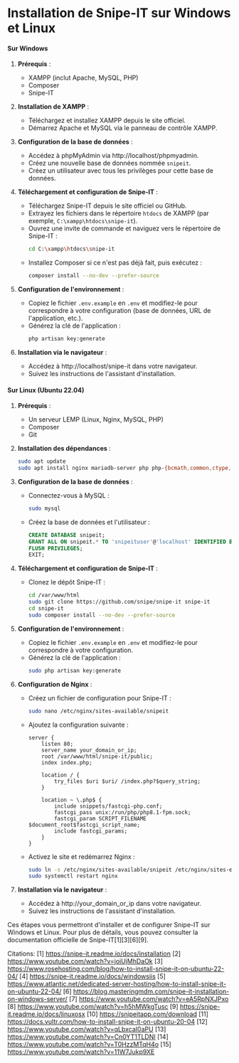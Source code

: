 
# Installation de Snipe-IT sur Windows et Linux

#### **Sur Windows**

1. **Prérequis** :
   - XAMPP (inclut Apache, MySQL, PHP)
   - Composer
   - Snipe-IT

2. **Installation de XAMPP** :
   - Téléchargez et installez XAMPP depuis le site officiel.
   - Démarrez Apache et MySQL via le panneau de contrôle XAMPP.

3. **Configuration de la base de données** :
   - Accédez à phpMyAdmin via http://localhost/phpmyadmin.
   - Créez une nouvelle base de données nommée `snipeit`.
   - Créez un utilisateur avec tous les privilèges pour cette base de données.

4. **Téléchargement et configuration de Snipe-IT** :
   - Téléchargez Snipe-IT depuis le site officiel ou GitHub.
   - Extrayez les fichiers dans le répertoire `htdocs` de XAMPP (par exemple, `C:\xampp\htdocs\snipe-it`).
   - Ouvrez une invite de commande et naviguez vers le répertoire de Snipe-IT :
     ```bash
     cd C:\xampp\htdocs\snipe-it
     ```
   - Installez Composer si ce n'est pas déjà fait, puis exécutez :
     ```bash
     composer install --no-dev --prefer-source
     ```

5. **Configuration de l'environnement** :
   - Copiez le fichier `.env.example` en `.env` et modifiez-le pour correspondre à votre configuration (base de données, URL de l'application, etc.).
   - Générez la clé de l'application :
     ```bash
     php artisan key:generate
     ```

6. **Installation via le navigateur** :
   - Accédez à http://localhost/snipe-it dans votre navigateur.
   - Suivez les instructions de l'assistant d'installation.

#### **Sur Linux (Ubuntu 22.04)**

1. **Prérequis** :
   - Un serveur LEMP (Linux, Nginx, MySQL, PHP)
   - Composer
   - Git

2. **Installation des dépendances** :
   ```bash
   sudo apt update
   sudo apt install nginx mariadb-server php php-{bcmath,common,ctype,curl,fileinfo,fpm,gd,iconv,intl,mbstring,mysql,soap,xml,xsl,zip} git composer
   ```

3. **Configuration de la base de données** :
   - Connectez-vous à MySQL :
     ```bash
     sudo mysql
     ```
   - Créez la base de données et l'utilisateur :
     ```sql
     CREATE DATABASE snipeit;
     GRANT ALL ON snipeit.* TO 'snipeituser'@'localhost' IDENTIFIED BY 'password';
     FLUSH PRIVILEGES;
     EXIT;
     ```

4. **Téléchargement et configuration de Snipe-IT** :
   - Clonez le dépôt Snipe-IT :
     ```bash
     cd /var/www/html
     sudo git clone https://github.com/snipe/snipe-it snipe-it
     cd snipe-it
     sudo composer install --no-dev --prefer-source
     ```

5. **Configuration de l'environnement** :
   - Copiez le fichier `.env.example` en `.env` et modifiez-le pour correspondre à votre configuration.
   - Générez la clé de l'application :
     ```bash
     sudo php artisan key:generate
     ```

6. **Configuration de Nginx** :
   - Créez un fichier de configuration pour Snipe-IT :
     ```bash
     sudo nano /etc/nginx/sites-available/snipeit
     ```
   - Ajoutez la configuration suivante :
     ```nginx
     server {
         listen 80;
         server_name your_domain_or_ip;
         root /var/www/html/snipe-it/public;
         index index.php;

         location / {
             try_files $uri $uri/ /index.php?$query_string;
         }

         location ~ \.php$ {
             include snippets/fastcgi-php.conf;
             fastcgi_pass unix:/run/php/php8.1-fpm.sock;
             fastcgi_param SCRIPT_FILENAME $document_root$fastcgi_script_name;
             include fastcgi_params;
         }
     }
     ```
   - Activez le site et redémarrez Nginx :
     ```bash
     sudo ln -s /etc/nginx/sites-available/snipeit /etc/nginx/sites-enabled/
     sudo systemctl restart nginx
     ```

7. **Installation via le navigateur** :
   - Accédez à http://your_domain_or_ip dans votre navigateur.
   - Suivez les instructions de l'assistant d'installation.

Ces étapes vous permettront d'installer et de configurer Snipe-IT sur Windows et Linux. Pour plus de détails, vous pouvez consulter la documentation officielle de Snipe-IT[1][3][6][9].

Citations:
[1] https://snipe-it.readme.io/docs/installation
[2] https://www.youtube.com/watch?v=joiUjMhDaOk
[3] https://www.rosehosting.com/blog/how-to-install-snipe-it-on-ubuntu-22-04/
[4] https://snipe-it.readme.io/docs/windowsiis
[5] https://www.atlantic.net/dedicated-server-hosting/how-to-install-snipe-it-on-ubuntu-22-04/
[6] https://blog.masteringmdm.com/snipe-it-installation-on-windows-server/
[7] https://www.youtube.com/watch?v=eA5RpNXJPxo
[8] https://www.youtube.com/watch?v=h5hMWkgTusc
[9] https://snipe-it.readme.io/docs/linuxosx
[10] https://snipeitapp.com/download
[11] https://docs.vultr.com/how-to-install-snipe-it-on-ubuntu-20-04
[12] https://www.youtube.com/watch?v=qLbxcaI0aPU
[13] https://www.youtube.com/watch?v=Cn0YT1TLDNI
[14] https://www.youtube.com/watch?v=T0HzzMTqH4o
[15] https://www.youtube.com/watch?v=11W7Jukp9XE
